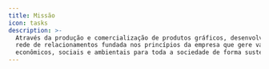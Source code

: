```yaml
---
title: Missão
icon: tasks
description: >-
  Através da produção e comercialização de produtos gráficos, desenvolver uma
  rede de relacionamentos fundada nos princípios da empresa que gere valores
  econômicos, sociais e ambientais para toda a sociedade de forma sustentável.
---
```


